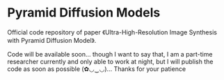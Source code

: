 # Pyramid Diffusion Models
Official code repository of paper 《Ultra-High-Resolution Image Synthesis with Pyramid Diffusion Model》.

Code will be available soon... though I want to say that, I am a part-time researcher currently and only able to work at night, but I will publish the code as soon as possible (✿◡‿◡)... Thanks for your patience
